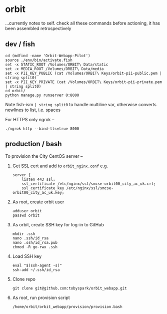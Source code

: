 # orbit

...currently notes to self. check all these commands before actioning, it has been assembled retrospectively

## dev / fish

```
cd (mdfind -name 'Orbit-Webapp-Pilot')
source ./env/bin/activate.fish
set -x STATIC_ROOT /Volumes/ORBIT\ Data/static
set -x MEDIA_ROOT /Volumes/ORBIT\ Data/media
set -x PII_KEY_PUBLIC (cat /Volumes/ORBIT\ Keys/orbit-pii-public.pem | string split0)
set -x PII_KEY_PRIVATE (cat /Volumes/ORBIT\ Keys/orbit-pii-private.pem  | string split0)
cd orbit/
python manage.py runserver 0:8000
```

Note fish-ism `| string split0` to handle multiline var, otherwise converts newlines to list, i.e. spaces


For HTTPS only ngrok –
```
./ngrok http --bind-tls=true 8000
```

## production / bash

To provision the City CentOS server –

1. Get SSL cert and add to `orbit_nginx.conf` e.g.
   ```
   server {
       listen 443 ssl;
       ssl_certificate /etc/nginx/ssl/smcse-orbit00_city_ac_uk.crt;
       ssl_certificate_key /etc/nginx/ssl/smcse-orbit00_city_ac_uk.key;
   ```
1. As root, create orbit user  
   ```
   adduser orbit
   passwd orbit
   ```
2. As orbit, create SSH key for log-in to GitHub  
   ```
   mkdir .ssh
   nano .ssh/id_rsa
   nano .ssh/id_rsa.pub
   chmod -R go-rwx .ssh
   ```
3. Load SSH key  
   ```
   eval "$(ssh-agent -s)"
   ssh-add ~/.ssh/id_rsa
   ```
4. Clone repo  
   ```
   git clone git@github.com:tobyspark/orbit_webapp.git
   ```
5. As root, run provision script  
   ```
   /home/orbit/orbit_webapp/provision/provision.bash
   ```
   